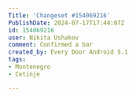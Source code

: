 ```yaml
---
Title: 'Changeset #154069216'
PublishDate: 2024-07-17T17:44:07Z
id: 154069216
user: Nikita Ushakov
comment: Confirmed a bar
created_by: Every Door Android 5.1
tags:
- Montenegro
- Cetinje

---
```

